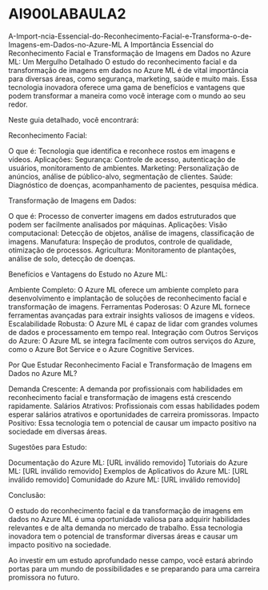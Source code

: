 # AI900LABAULA2
A-Import-ncia-Essencial-do-Reconhecimento-Facial-e-Transforma-o-de-Imagens-em-Dados-no-Azure-ML
A Importância Essencial do Reconhecimento Facial e Transformação de Imagens em Dados no Azure ML: Um Mergulho Detalhado O estudo do reconhecimento facial e da transformação de imagens em dados no Azure ML é de vital importância para diversas áreas, como segurança, marketing, saúde e muito mais. Essa tecnologia inovadora oferece uma gama de benefícios e vantagens que podem transformar a maneira como você interage com o mundo ao seu redor.

Neste guia detalhado, você encontrará:

Reconhecimento Facial:

O que é: Tecnologia que identifica e reconhece rostos em imagens e vídeos. Aplicações: Segurança: Controle de acesso, autenticação de usuários, monitoramento de ambientes. Marketing: Personalização de anúncios, análise de público-alvo, segmentação de clientes. Saúde: Diagnóstico de doenças, acompanhamento de pacientes, pesquisa médica.

Transformação de Imagens em Dados:

O que é: Processo de converter imagens em dados estruturados que podem ser facilmente analisados por máquinas. Aplicações: Visão computacional: Detecção de objetos, análise de imagens, classificação de imagens. Manufatura: Inspeção de produtos, controle de qualidade, otimização de processos. Agricultura: Monitoramento de plantações, análise de solo, detecção de doenças.

Benefícios e Vantagens do Estudo no Azure ML:

Ambiente Completo: O Azure ML oferece um ambiente completo para desenvolvimento e implantação de soluções de reconhecimento facial e transformação de imagens. Ferramentas Poderosas: O Azure ML fornece ferramentas avançadas para extrair insights valiosos de imagens e vídeos. Escalabilidade Robusta: O Azure ML é capaz de lidar com grandes volumes de dados e processamento em tempo real. Integração com Outros Serviços do Azure: O Azure ML se integra facilmente com outros serviços do Azure, como o Azure Bot Service e o Azure Cognitive Services.

Por Que Estudar Reconhecimento Facial e Transformação de Imagens em Dados no Azure ML?

Demanda Crescente: A demanda por profissionais com habilidades em reconhecimento facial e transformação de imagens está crescendo rapidamente. Salários Atrativos: Profissionais com essas habilidades podem esperar salários atrativos e oportunidades de carreira promissoras. Impacto Positivo: Essa tecnologia tem o potencial de causar um impacto positivo na sociedade em diversas áreas.

Sugestões para Estudo:

Documentação do Azure ML: [URL inválido removido] Tutoriais do Azure ML: [URL inválido removido] Exemplos de Aplicativos do Azure ML: [URL inválido removido] Comunidade do Azure ML: [URL inválido removido]

Conclusão:

O estudo do reconhecimento facial e da transformação de imagens em dados no Azure ML é uma oportunidade valiosa para adquirir habilidades relevantes e de alta demanda no mercado de trabalho. Essa tecnologia inovadora tem o potencial de transformar diversas áreas e causar um impacto positivo na sociedade.

Ao investir em um estudo aprofundado nesse campo, você estará abrindo portas para um mundo de possibilidades e se preparando para uma carreira promissora no futuro.
